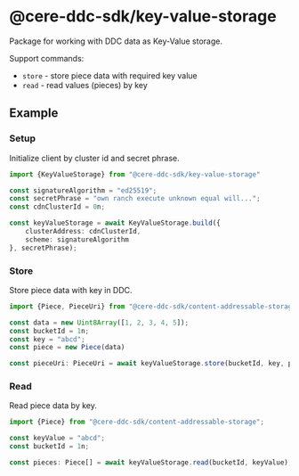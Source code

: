 # @cere-ddc-sdk/key-value-storage

Package for working with DDC data as Key-Value storage.

Support commands:

- `store` - store piece data with required key value
- `read` - read values (pieces) by key

## Example

### Setup

Initialize client by cluster id and secret phrase.

```typescript
import {KeyValueStorage} from "@cere-ddc-sdk/key-value-storage"

const signatureAlgorithm = "ed25519";
const secretPhrase = "own ranch execute unknown equal will...";
const cdnClusterId = 0n;

const keyValueStorage = await KeyValueStorage.build({
    clusterAddress: cdnClusterId,
    scheme: signatureAlgorithm
}, secretPhrase);
```

### Store

Store piece data with key in DDC.

```typescript
import {Piece, PieceUri} from "@cere-ddc-sdk/content-addressable-storage";

const data = new Uint8Array([1, 2, 3, 4, 5]);
const bucketId = 1n;
const key = "abcd";
const piece = new Piece(data)

const pieceUri: PieceUri = await keyValueStorage.store(bucketId, key, piece);
```

### Read

Read piece data by key.

```typescript
import {Piece} from "@cere-ddc-sdk/content-addressable-storage";

const keyValue = "abcd";
const bucketId = 1n;

const pieces: Piece[] = await keyValueStorage.read(bucketId, keyValue);
```

